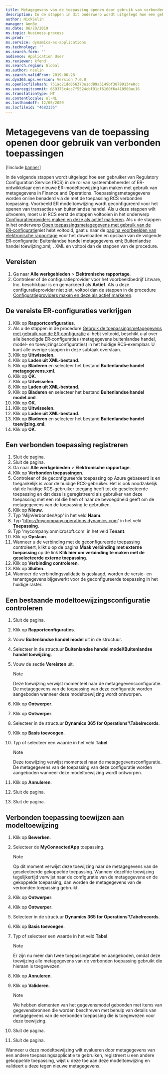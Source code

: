 ```yaml
---
title: Metagegevens van de toepassing openen door gebruik van verbonden toepassingen
description: In de stappen in dit onderwerp wordt uitgelegd hoe een gebruiker van de Regulatory Configuration Service (RCS) een nieuwe Elektronisch Rapportage modeltoewijzing kan ontwerpen met behulp van de metagegevens in Finance and Operations.
author: NickSelin
manager: AnnBe
ms.date: 06/29/2019
ms.topic: business-process
ms.prod: ''
ms.service: dynamics-ax-applications
ms.technology: ''
ms.search.form: ''
audience: Application User
ms.reviewer: kfend
ms.search.region: Global
ms.author: nselin
ms.search.validFrom: 2019-06-28
ms.dyn365.ops.version: Version 7.0.0
ms.openlocfilehash: 751ac21dc056373e1cd89a5149bf38789134e0cc
ms.sourcegitcommit: 659375c4cc7f5524cbf91cf6160f6a410960ac16
ms.translationtype: HT
ms.contentlocale: nl-NL
ms.lasthandoff: 12/05/2020
ms.locfileid: "4682136"
---
```

# <a name="access-application-metadata-by-using-connected-applications"></a>Metagegevens van de toepassing openen door gebruik van verbonden toepassingen

[!include [banner](../../includes/banner.md)]

In de volgende stappen wordt uitgelegd hoe een gebruiker van Regulatory Configuration Service (RCS) in de rol van systeembeheerder of ER-ontwikkelaar een nieuwe ER-modeltoewijzing kan maken met gebruik van metagegevens in Finance and Operations. Toepassingsmetagegevens worden online benaderd via de met de toepassing RCS verbonden toepassing. Voorbeeld ER modeltoewijzing wordt geconfigureerd voor het openen van transacties van buitenlandse handel. Als u deze stappen wilt uitvoeren, moet u in RCS eerst de stappen voltooien in het onderwerp [Configuratieproviders maken en deze als actief markeren](er-configuration-provider-mark-it-active-2016-11.md). Als u de stappen in het onderwerp [Open toepassingsmetagegevens met gebruik van de ER‑configuratie](access-application-metadata-er-configuration.md)niet hebt voltooid, gaat u naar de [pagina voorbeelden van elektronische rapportage](https://go.microsoft.com/fwlink/?linkid=862266) voor het downloaden en opslaan van de volgende ER‑configuratie: Buitenlandse handel metagegevens.xml; Buitenlandse handel toewijzing.xml; . XML en voltooi dan de stappen van de procedure.

## <a name="prerequisites"></a>Vereisten
1. Ga naar **Alle werkgebieden** > **Elektronische rapportage**. 
2. Controleer of de configuratieprovider voor het voorbeeldbedrijf Litware, Inc. beschikbaar is en gemarkeerd als **Actief**. Als u deze configuratieprovider niet ziet, voltooi dan de stappen in de procedure [Configuratieproviders maken en deze als actief markeren](er-configuration-provider-mark-it-active-2016-11.md). 

## <a name="get-required-er-configurations"></a>De vereiste ER-configuraties verkrijgen
1. Klik op **Rapportconfiguraties**. 
2. Als u de stappen in de procedure [Gebruik de toepassingsmetagegevens met gebruik van de ER‑configuratie](access-application-metadata-er-configuration.md) al hebt voltooid, beschikt u al over alle benodigde ER‑configuraties (metagegevens buitenlandse handel, model- en toewijzingsconfiguraties) in het huidige RCS‑exemplaar. U kunt alle overige stappen in deze subtaak overslaan. 
3. Klik op **Uitwisselen**. 
4. Klik op **Laden uit XML-bestand**. 
5. Klik op **Bladeren** en selecteer het bestand **Buitenlandse handel metagegevens.xml**. 
6. Klik op **OK**. 
7. Klik op **Uitwisselen**. 
8. Klik op **Laden uit XML-bestand**. 
9. Klik op **Bladeren** en selecteer het bestand **Buitenlandse handel model.xml**. 
10. Klik op **OK**. 
11. Klik op **Uitwisselen**. 
12. Klik op **Laden uit XML-bestand**. 
13. Klik op **Bladeren** en selecteer het bestand **Buitenlandse handel toewijzing.xml**. 
14. Klik op **OK**. 

## <a name="register-a-connected-application"></a>Een verbonden toepassing registreren
1. Sluit de pagina. 
2. Sluit de pagina. 
3. Ga naar **Alle werkgebieden** > **Elektronische rapportage**. 
4. Klik op **Verbonden toepassingen**. 
5. Controleer of de geconfigureerde toepassing op Azure gebaseerd is en toegankelijk is voor de huidige RCS-gebruiker. Het is ook noodzakelijk dat de huidige RCS-gebruiker toegang heeft tot de geselecteerde toepassing en dat deze is geregistreerd als gebruiker van deze toepassing met een rol die hem of haar de bevoegdheid geeft om de metagegevens van de toepassing te gebruiken. 
6. Klik op **Nieuw**. 
7. Typ 'MijnVerbondenApp' in het veld **Naam**. 
8. Typ 'https://mycompany.operations.dynamics.com' in het veld **Toepassing**. 
9. Typ 'mycompany.onmicrosoft.com' in het veld **Tenant**. 
10. Klik op **Opslaan**. 
11. Wanneer u de verbinding met de geconfigureerde toepassing controleert, klikt u op de pagina **Maak verbinding met externe toepassing** op de link **Klik hier om verbinding te maken met de geselecteerde externe toepassing**. 
12. Klik op **Verbinding controleren**. 
13. Klik op **Sluiten**. 
14. Wanneer de verbindingsvalidatie is geslaagd, worden de versie- en tenantgegevens bijgewerkt voor de geconfigureerde toepassing in het huidige raster. 

## <a name="review-existing-model-mapping-configuration"></a>Een bestaande modeltoewijzingsconfiguratie controleren
1. Sluit de pagina. 
2. Klik op **Rapportconfiguraties**. 
3. Vouw **Buitenlandse handel model** uit in de structuur. 
4. Selecteer in de structuur **Buitenlandse handel model\Buitenlandse handel toewijzing**. 
5. Vouw de sectie **Vereisten** uit. 

    > [!NOTE]
    > Deze toewijzing verwijst momenteel naar de metagegevensconfiguratie. De metagegevens van de toepassing van deze configuratie worden aangeboden wanneer deze modeltoewijzing wordt ontworpen. 

6. Klik op **Ontwerper**. 
7. Klik op **Ontwerper**. 
8. Selecteer in de structuur **Dynamics 365 for Operations'\Tabelrecords**. 
9. Klik op **Basis toevoegen**. 
10. Typ of selecteer een waarde in het veld **Tabel**. 

    > [!NOTE]
    > Deze toewijzing verwijst momenteel naar de metagegevensconfiguratie. De metagegevens van de toepassing van deze configuratie worden aangeboden wanneer deze modeltoewijzing wordt ontworpen. 

11. Klik op **Annuleren**. 
12. Sluit de pagina. 
13. Sluit de pagina. 

## <a name="assign-connected-application-to-model-mapping"></a>Verbonden toepassing toewijzen aan modeltoewijzing 
1. Klik op **Bewerken**. 
2. Selecteer de **MyConnectedApp** toepassing. 

    > [!NOTE]
    > Op dit moment verwijst deze toewijzing naar de metagegevens van de geselecteerde gekoppelde toepassing. Wanneer dezelfde toewijzing tegelijkertijd verwijst naar de configuratie van de metagegevens en de gekoppelde toepassing, dan worden de metagegevens van de verbonden toepassing gebruikt. 

3. Klik op **Ontwerper**. 
4. Klik op **Ontwerper**. 
5. Selecteer in de structuur **Dynamics 365 for Operations'\Tabelrecords**. 
6. Klik op **Basis toevoegen**. 
7. Typ of selecteer een waarde in het veld **Tabel**. 

    > [!NOTE]
    > Er zijn nu meer dan twee toepassingstabellen aangeboden, omdat deze toewijzing alle metagegevens van de verbonden toepassing gebruikt die hieraan is toegewezen. 

8. Klik op **Annuleren**. 
9. Klik op **Valideren**. 

    > [!NOTE]
    > We hebben elementen van het gegevensmodel gebonden met items van gegevensbronnen die worden beschreven met behulp van details van metagegevens van de verbonden toepassing die is toegewezen voor deze toewijzing. 

10. Sluit de pagina. 
11. Sluit de pagina. 

Wanneer u deze modeltoewijzing wilt evalueren door metagegevens van een andere toepassingsapplicatie te gebruiken, registreert u een andere gekoppelde toepassing, wijst u deze toe aan deze modeltoewijzing en valideert u deze tegen nieuwe metagegevens.
